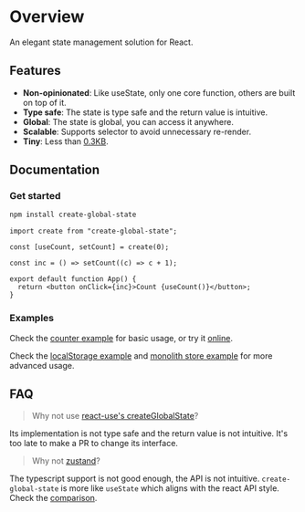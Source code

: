 # Overview

An elegant state management solution for React.

## Features

- **Non-opinionated**: Like useState, only one core function, others are built on top of it.
- **Type safe**: The state is type safe and the return value is intuitive.
- **Global**: The state is global, you can access it anywhere.
- **Scalable**: Supports selector to avoid unnecessary re-render.
- **Tiny**: Less than [0.3KB](https://bundlephobia.com/package/create-global-state).

## Documentation

### Get started

```bash
npm install create-global-state
```

```tsx
import create from "create-global-state";

const [useCount, setCount] = create(0);

const inc = () => setCount((c) => c + 1);

export default function App() {
  return <button onClick={inc}>Count {useCount()}</button>;
}
```

### Examples

Check the [counter example](./examples/Counter.tsx) for basic usage, or try it [online](https://codesandbox.io/p/sandbox/jtfywj).

Check the [localStorage example](./examples/CounterLocalStorage.tsx) and [monolith store example](./examples/MonolithStore.tsx) for more advanced usage.

## FAQ

> Why not use [react-use's createGlobalState](https://github.com/streamich/react-use/blob/master/docs/createGlobalState.md)?

Its implementation is not type safe and the return value is not intuitive. It's too late to make a PR to change its interface.

> Why not [zustand](https://github.com/pmndrs/zustand)?

The typescript support is not good enough, the API is not intuitive. `create-global-state` is more like `useState` which aligns with the react API style. Check the [comparison](https://github.com/ysmood/create-global-state/issues/1).
